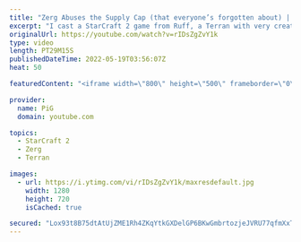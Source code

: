 ```yaml
---
title: "Zerg Abuses the Supply Cap (that everyone’s forgotten about) | Diamond in the Ruff #75 - StarCraft 2"
excerpt: "I cast a StarCraft 2 game from Ruff, a Terran with very creative gameplay. How will he ruff up this feisty Zerg opponent, aGiLe, who has abused the zerg supply cap?  💎 Diamond in the Ruff: https://www.youtube.com/playlist?list=PLFUDU8AOevUfdEq20wYq8Sm9z3sc1yn0l 💎 Follow Ruff: https://www.twitch.tv/ruff_stuff_tv"
originalUrl: https://youtube.com/watch?v=rIDsZgZvY1k
type: video
length: PT29M15S
publishedDateTime: 2022-05-19T03:56:07Z
heat: 50

featuredContent: "<iframe width=\"800\" height=\"500\" frameborder=\"0\" src=\"https://www.youtube.com/embed/rIDsZgZvY1k\" allow=\"accelerometer; autoplay; encrypted-media; gyroscope; picture-in-picture\" allowfullscreen></iframe>"

provider:
  name: PiG
  domain: youtube.com

topics:
  - StarCraft 2
  - Zerg
  - Terran

images:
  - url: https://i.ytimg.com/vi/rIDsZgZvY1k/maxresdefault.jpg
    width: 1280
    height: 720
    isCached: true

secured: "Lox93t8B75dtAtUjZME1Rh4ZKqYtkGXDelGP6BKwGmbrtozjeJVRU77qfmXxTOAwvB4Aj5dRbkGCYQJapjtjEmA5pwwzNaW+DOpNNH7hrvfK+YDcOIz4VEWJ/eUXsw9z5VBfd8hGVUKzDh2KpVEC2EeEm8pFoIiYSjJQooWNG6TPLYJGQ7IelypJ0UyCYCWMO+p7eRQgIamXI5nilxJukZHy33bEbIyVK8+bdIPlknwlrfD8jZkYR/Cr3aLrPf6cUFXiB6ioc2WLZU+oPUUo/8JdmxMtAB29FY8Pf4SRFs9QJ5WXF//pg5elZ9ouZlp8RCC4pfg+UOxL6csCyvufkrwBMQVimEhLBuaGiMmuLgV+FIQrrjAcKcZAPZAkKqtaCpgGZudp+8XrKe/0uzSedgwH7s1KdUKqIYykXCZEr44=;FiHjk6VAZrKZvxmQBFf1IA=="
---
```


